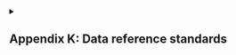 <details class="pol-sec">
 <summary onclick="_gaq.push(['_trackEvent', 'policy suite', 'open policy', 'http://www.tbs-sct.gc.ca/pol/doc-eng.aspx?id=32601']);">
  <h2 id="appK">
   Appendix K: Data reference standards
  </h2>
 </summary>
 <div class="pol-content">
  <p>
   <a href="https://www.canada.ca/en/government/system/digital-government/digital-government-innovations/enabling-interoperability/gc-enterprise-data-reference-standards/data-reference-standard-canadian-provinces-territories.html">
    Data reference standard on Canadian provinces and territories
   </a>
  </p>
  <p>
   <a href="https://www.canada.ca/en/government/system/digital-government/digital-government-innovations/enabling-interoperability/gc-enterprise-data-reference-standards/data-reference-standard-industry-classification-system.html">
    Data reference standard on industry classification system
   </a>
  </p>
  <p>
   <a href="https://www.canada.ca/en/government/system/digital-government/digital-government-innovations/enabling-interoperability/gc-enterprise-data-reference-standards/current-past-official-names-countries-territories-geographic-areas.html">
    Data reference standard on codes for current and past official names of countries, territories and geographic areas recognized by the Government of Canada
   </a>
  </p>
  <p>
   <a href="https://www.canada.ca/en/government/system/digital-government/digital-government-innovations/enabling-interoperability/gc-enterprise-data-reference-standards/data-reference-standard-business-number.html">
    Data reference standard on the business number
   </a>
  </p>
 </div>
</details>
